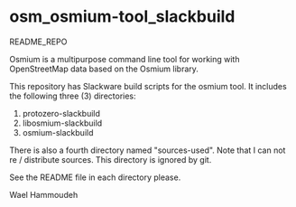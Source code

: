 # osm_osmium-tool_slackbuild
README_REPO

Osmium is a multipurpose command line tool for working with OpenStreetMap
data based on the Osmium library.

This repository has Slackware build scripts for the osmium tool.
 It includes the following three (3) directories:

1) protozero-slackbuild
2) libosmium-slackbuild
3) osmium-slackbuild

There is also a fourth directory named "sources-used". 
Note that I can not re / distribute sources. This directory is ignored by git.

See the README file in each directory please.

Wael Hammoudeh
